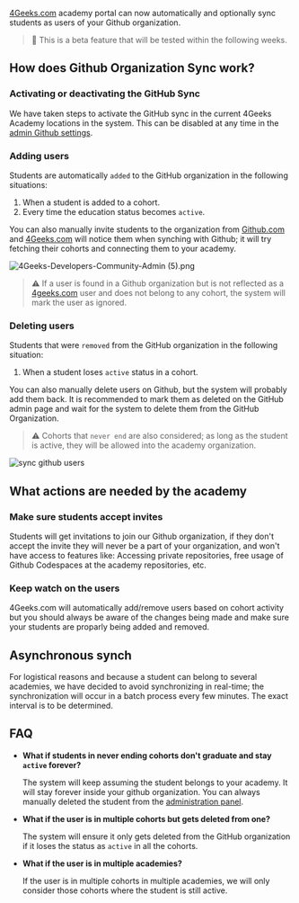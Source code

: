 [4Geeks.com](http://4Geeks.com) academy portal can now automatically and optionally sync students as users of your Github organization.

> 🐞 This is a beta feature that will be tested within the following weeks.

## How does Github Organization Sync work?

### Activating or deactivating the GitHub Sync

We have taken steps to activate the GitHub sync in the current 4Geeks Academy locations in the system. This can be disabled at any time in the [admin Github settings](https://admin.4geeks.com/admin/github).

### Adding users

Students are automatically `added` to the GitHub organization in the following situations:

1. When a student is added to a cohort. 
2. Every time the education status becomes `active`.

You can also manually invite students to the organization from [Github.com](http://Github.com) and [4Geeks.com](http://4Geeks.com) will notice them when synching with Github; it will try fetching their cohorts and connecting them to your academy.

![4Geeks-Developers-Community-Admin (5).png](https://github.com/breatheco-de/knowledge-base/blob/main/images/4Geeks-Developers-Community-Admin_(5).png?raw=true)

> ⚠️ If a user is found in a Github organization but is not reflected as a [4geeks.com](http://4geeks.com) user and does not belong to any cohort, the system will mark the user as ignored.

### Deleting users

Students that were `removed` from the GitHub organization in the following situation:

1. When a student loses `active` status in a cohort.

You can also manually delete users on Github, but the system will probably add them back. It is recommended to mark them as deleted on the GitHub admin page and wait for the system to delete them from the GitHub Organization.

> ⚠️ Cohorts that `never end` are also considered; as long as the student is active, they will be allowed into the academy organization.

![sync github users](https://storage.googleapis.com/breathecode-asset-images/bcfa2f990e94bb6d13f293926956d37f86b2778248bcb9e804d43a97c1272d6b.gif?raw=true)

## What actions are needed by the academy

### Make sure students accept invites 

Students will get invitations to join our Github organization, if they don't accept the invite they will never be a part of your organization, and won't have access to features like: Accessing private repositories, free usage of Github Codespaces at the academy repositories, etc.

### Keep watch on the users

4Geeks.com will automatically add/remove users based on cohort activity but you should always be aware of the changes being made and make sure your students are proparly being added and removed.

## Asynchronous synch

For logistical reasons and because a student can belong to several academies, we have decided to avoid synchronizing in real-time; the synchronization will occur in a batch process every few minutes. The exact interval is to be determined.

## FAQ


- **What if students in never ending cohorts don't graduate and stay `active` forever?**

    The system will keep assuming the student belongs to your academy. It will stay forever inside your github organization. You can always manually deleted the student from the [administration panel](https://admin.4geeks.com/admin/github).
    
- **What if the user is in multiple cohorts but gets deleted from one?**
    
    The system will ensure it only gets deleted from the GitHub organization if it loses the status as `active` in all the cohorts.
    
- **What if the user is in multiple academies?**
    
    If the user is in multiple cohorts in multiple academies, we will only consider those cohorts where the student is still active.
